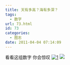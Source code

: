 ```yaml
---
title: 天有多高？海有多深？
tags:
  - 数字
url: 73.html
id: 73
categories:
  - 图志
date: 2011-04-04 07:14:09
---
```


看看这组数字 你会惊叹 [![](http://ccc5.cc/wp-content/uploads/2011/04/12.jpg "1")](http://ccc5.cc/wp-content/uploads/2011/04/12.jpg) ![](http://dulei.si/files/2011/4/3/50598943657f1e860e88f6039bc3cbf9.jpg)